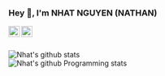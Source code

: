 
### Hey 👋, I'm NHAT NGUYEN (NATHAN) 

<a href="https://www.linkedin.com/in/nhat-nguyen-514967139/">
  <img align="left" alt="Nathan's LinkdeIn" width="22px" src="https://cdn.jsdelivr.net/npm/simple-icons@v3/icons/linkedin.svg" />
</a>
<a href="https://www.instagram.com/nhatnguyen9507/?hl=en">
  <img align="left" alt="Nathan's Instagram" width="22px" src="https://cdn.jsdelivr.net/npm/simple-icons@v3/icons/instagram.svg" />
</a>  

<br />
<br /> 

![Nhat's github stats](https://github-readme-stats.vercel.app/api?username=nhatmn2&show_icons=true&hide_border=true&theme=merko)  
![Nhat's github Programming stats](https://github-readme-stats.vercel.app/api/top-langs/?username=nhatmn2&show_icons=true&hide_border=true&theme=merko")
